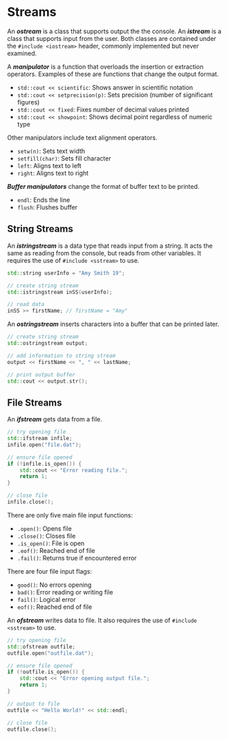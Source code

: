# Streams
An ***ostream*** is a class that supports output the the console.  An ***istream*** is a class that supports input from the user.  Both classes are contained under the `#include <iostream>` header, commonly implemented but never examined.

A ***manipulator*** is a function that overloads the insertion or extraction operators.  Examples of these are functions that change the output format.

- `std::cout << scientific`: Shows answer in scientific notation
- `std::cout << setprecision(p)`: Sets precision (number of significant figures)
- `std::cout << fixed`: Fixes number of decimal values printed
- `std::cout << showpoint`: Shows decimal point regardless of numeric type

Other manipulators include text alignment operators.

- `setw(n)`: Sets text width
- `setfill(char)`: Sets fill character
- `left`: Aligns text to left
- `right`: Aligns text to right

***Buffer manipulators*** change the format of buffer text to be printed.

- `endl`: Ends the line
- `flush`: Flushes buffer

## String Streams
An ***istringstream*** is a data type that reads input from a string.  It acts the same as reading from the console, but reads from other variables.  It requires the use of `#include <sstream>` to use.
```c++
std::string userInfo = "Amy Smith 19";

// create string stream
std::istringstream inSS(userInfo);

// read data
inSS >> firstName; // firstName = "Amy"
```

An ***ostringstream*** inserts characters into a buffer that can be printed later.
```c++
// create string stream
std::ostringstream output;

// add information to string stream
output << firstName << ", " << lastName;

// print output buffer
std::cout << output.str();
```

## File Streams
An ***ifstream*** gets data from a file.
```c++
// try opening file
std::ifstream infile;
infile.open("file.dat");

// ensure file opened 
if (!infile.is_open()) {
	std::cout << "Error reading file.";
	return 1;
}

// close file
infile.close();
```

There are only five main file input functions:

- `.open()`: Opens file
- `.close()`: Closes file
- `.is_open()`: File is open
- `.eof()`: Reached end of file
- `.fail()`: Returns true if encountered error

There are four file input flags:

- `good()`: No errors opening
- `bad()`: Error reading or writing file
- `fail()`: Logical error
- `eof()`: Reached end of file


An ***ofstream*** writes data to file.  It also requires the use of `#include <sstream>` to use.
```c++
// try opening file
std::ofstream outfile;
outfile.open("outfile.dat");

// ensure file opened
if (!outfile.is_open()) {
	std::cout << "Error opening output file.";
	return 1;
}

// output to file
outfile << "Hello World!" << std::endl;

// close file
outfile.close();
```
